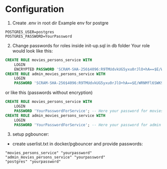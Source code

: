 # Configuration
1.  Create .env in root dir
Example env for postgre
```env
POSTGRES_USER=postgres
POSTGRES_PASSWORD=YourPassword
```	
2. Change passwords for roles inside init-up.sql in db folder
Your role would look like this:
```sql
CREATE ROLE movies_persons_service WITH
    LOGIN
    ENCRYPTED PASSWORD 'SCRAM-SHA-256$4096:R9TMUdvkUG5yxu0rJlO+hA==$E/WRNMfl6SWK9xreXN8rfIkJjpQhWO8pd+8t2kx12D0=:sCS47DCNVIZYhoue/BReTE0ZhVRXMGszsnnHexVwOU=';  -- Here your password for movies persons service
CREATE ROLE admin_movies_persons_service WITH
    LOGIN
    PASSWORD 'SCRAM-SHA-256$4096:R9TMUdvkUG5yxu0rJlO+hA==$E/WRNMfl6SWK9xreXN8rfIkJjpQhWO8pd+8t2kx12D0=:sCS47DCNVIZYhoue/BReTE0ZhVRXMGszsnnHexVwOU='; -- Here your password for admin movies persons service
```
or like this (passwords without encryption)
```sql
CREATE ROLE movies_persons_service WITH
    LOGIN
    PASSWORD 'YourPasswordForService'; -- Here your password for movies persons service
CREATE ROLE admin_movies_persons_service WITH
    LOGIN
    PASSWORD 'YourPasswordForService'; -- Here your password for admin movies persons service
```

3. setup pgbouncer:
* create userlist.txt in docker/pgbouncer and provide passwords: 
```
"movies_persons_service" "yourpassword"
"admin_movies_persons_service" "yourpassword"
"postgres" "yourpassword"
```
